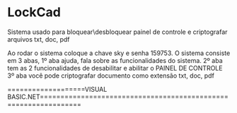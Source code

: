 # LockCad
Sistema usado para bloquear\desbloquear painel de controle e criptografar arquivos txt, doc, pdf

Ao rodar o sistema coloque a chave sky e senha 159753.
O sistema consiste em 3 abas,
1º aba ajuda, fala sobre as funcionalidades do sistema.
2º aba tem as 2 funcionalidades de desabilitar e abilitar o PAINEL DE CONTROLE
3º aba você pode criptografar documento como extensão txt, doc, pdf



===================VISUAL BASIC.NET================================================================

